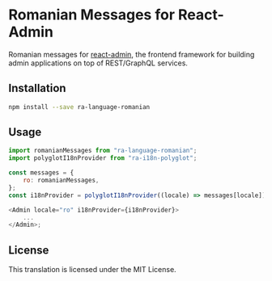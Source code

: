 # Romanian Messages for React-Admin

Romanian messages for [react-admin](https://github.com/marmelab/react-admin), the frontend framework for building admin applications on top of REST/GraphQL services.

## Installation

```sh
npm install --save ra-language-romanian
```

## Usage

```js
import romanianMessages from "ra-language-romanian";
import polyglotI18nProvider from "ra-i18n-polyglot";

const messages = {
    ro: romanianMessages,
};
const i18nProvider = polyglotI18nProvider((locale) => messages[locale]);

<Admin locale="ro" i18nProvider={i18nProvider}>
    ...
</Admin>;
```

## License

This translation is licensed under the MIT License.
